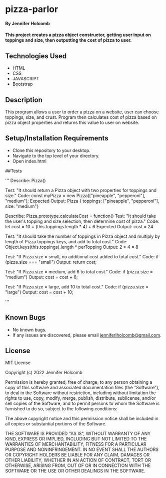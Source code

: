 # pizza-parlor

#### By Jennifer Holcomb

#### This project creates a pizza object constructor, getting user input on toppings and size, then outputting the cost of pizza to user.

## Technologies Used

* HTML
* CSS
* JAVASCRIPT
* Bootstrap

## Description

This program allows a user to order a pizza on a website, user can choose toppings, size, and crust.  Program then calculates cost of pizza based on pizza object properties and returns this value to user on website.

## Setup/Installation Requirements

* Clone this repository to your desktop.
* Navigate to the top level of your directory.
* Open index.html

##Tests

''' 
Describe: Pizza()

Test: "It should return a Pizza object with two properties for toppings and size."
Code: const myPizza = new Pizza(["pineapple", "pepperoni"], "medium");
Expected Output: Pizza { toppings: ["pineapple", "pepperoni"], size: "medium"}

Describe: Pizza.prototype.calculateCost = function()
Test: "It should take the user's topping and size selection, then determine cost of pizza."
Code: let cost = 10 + (this.toppings.length * 4) + 6
Expected Output: cost = 24

Test: "It should take the number of toppings in Pizza object and multiply by length of Pizza.toppings keys, and add to total cost."
Code: Object.keys(this.toppings).length * perTopping
Output: 2 * 4 = 8

Test: "If Pizza.size = small, no additional cost added to total cost."
Code: if (pizza.size === "small")
Output: return cost;

Test: "If Pizza.size = medium, add 6 to total cost."
Code: if (pizza.size = "medium")
Output: cost = cost + 6;

Test: "If Pizza.size = large, add 10 to total cost."
Code: if (pizza.size = "large")
Output: cost = cost + 10;

'''

## Known Bugs
* No known bugs.
* If any issues are discovered, please email jenniferlholcomb@gmail.com.

## License

MIT License

Copyright (c) 2022 Jennifer Holcomb

Permission is hereby granted, free of charge, to any person obtaining a copy
of this software and associated documentation files (the "Software"), to deal
in the Software without restriction, including without limitation the rights
to use, copy, modify, merge, publish, distribute, sublicense, and/or sell
copies of the Software, and to permit persons to whom the Software is
furnished to do so, subject to the following conditions:

The above copyright notice and this permission notice shall be included in all
copies or substantial portions of the Software.

THE SOFTWARE IS PROVIDED "AS IS", WITHOUT WARRANTY OF ANY KIND, EXPRESS OR
IMPLIED, INCLUDING BUT NOT LIMITED TO THE WARRANTIES OF MERCHANTABILITY,
FITNESS FOR A PARTICULAR PURPOSE AND NONINFRINGEMENT. IN NO EVENT SHALL THE
AUTHORS OR COPYRIGHT HOLDERS BE LIABLE FOR ANY CLAIM, DAMAGES OR OTHER
LIABILITY, WHETHER IN AN ACTION OF CONTRACT, TORT OR OTHERWISE, ARISING FROM,
OUT OF OR IN CONNECTION WITH THE SOFTWARE OR THE USE OR OTHER DEALINGS IN THE
SOFTWARE.